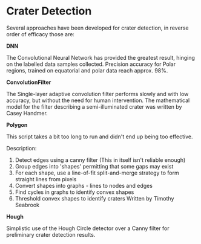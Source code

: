 # Crater Detection

Several approaches have been developed for crater detection, in reverse order of efficacy those are:

**DNN**

The Convolutional Neural Network has provided the greatest result, hinging on the labelled data samples collected.
Precision accuracy for Polar regions, trained on equatorial and polar data reach approx. 98%.

**ConvolutionFilter**

The Single-layer adaptive convolution filter performs slowly and with low accuracy, but without the need for human intervention.
The mathematical model for the filter describing a semi-illuminated crater was written by Casey Handmer.

**Polygon**

This script takes a bit too long to run and didn't end up being too effective.

Description:
  1. Detect edges using a canny filter (This in itself isn't reliable enough)
  2. Group edges into 'shapes' permitting that some gaps may exist
  3. For each shape, use a line-of-fit split-and-merge strategy to form straight lines from pixels
  4. Convert shapes into graphs - lines to nodes and edges
  5. Find cycles in graphs to identify convex shapes
  6. Threshold convex shapes to identify craters
Written by Timothy Seabrook

**Hough**

Simplistic use of the Hough Circle detector over a Canny filter for preliminary crater detection results.
